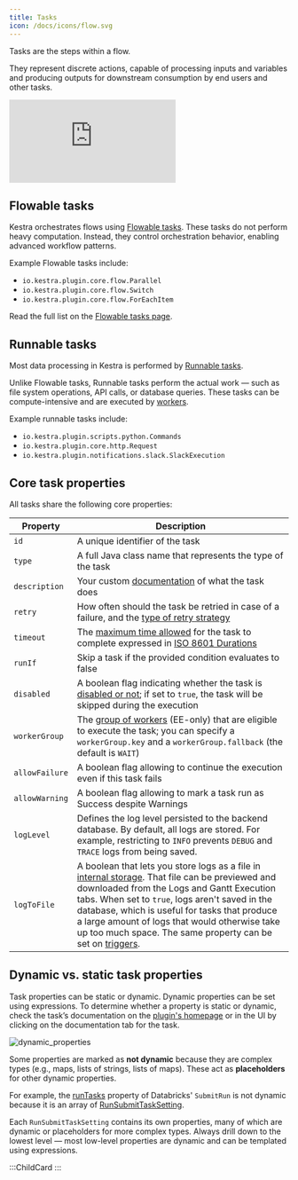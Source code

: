 ```yaml
---
title: Tasks
icon: /docs/icons/flow.svg
---
```


Tasks are the steps within a flow.

They represent discrete actions, capable of processing inputs and variables and producing outputs for downstream consumption by end users and other tasks.

<div class="video-container">
  <iframe src="https://www.youtube.com/embed/vRdlf1OwYWA?si=1qKj45mEsKtOF3bP" title="YouTube video player" frameborder="0" allow="accelerometer; autoplay; clipboard-write; encrypted-media; gyroscope; picture-in-picture; web-share" referrerpolicy="strict-origin-when-cross-origin" allowfullscreen></iframe>
</div>

## Flowable tasks

Kestra orchestrates flows using [Flowable tasks](./00.flowable-tasks.md). These tasks do not perform heavy computation. Instead, they control orchestration behavior, enabling advanced workflow patterns.

Example Flowable tasks include:
- `io.kestra.plugin.core.flow.Parallel`
- `io.kestra.plugin.core.flow.Switch`
- `io.kestra.plugin.core.flow.ForEachItem`

Read the full list on the [Flowable tasks page](./00.flowable-tasks.md).

## Runnable tasks

Most data processing in Kestra is performed by [Runnable tasks](./01.runnable-tasks.md).

Unlike Flowable tasks, Runnable tasks perform the actual work — such as file system operations, API calls, or database queries. These tasks can be compute-intensive and are executed by [workers](../../07.architecture/02.server-components.md#worker).

Example runnable tasks include:
- `io.kestra.plugin.scripts.python.Commands`
- `io.kestra.plugin.core.http.Request`
- `io.kestra.plugin.notifications.slack.SlackExecution`

## Core task properties

All tasks share the following core properties:

| Property       | Description                                                                                                                                                                                                                                                                                                                                                   |
|----------------|---------------------------------------------------------------------------------------------------------------------------------------------------------------------------------------------------------------------------------------------------------------------------------------------------------------------------------------------------------------|
| `id`           | A unique identifier of the task                                                                                                                                                                                                                                                                                                                              |
| `type`         | A full Java class name that represents the type of the task                                                                                                                                                                                                                                                                                                       |
| `description`  | Your custom [documentation](../../04.workflow-components/15.descriptions.md) of what the task does                                                                                                                                                                                                                                                    |
| `retry`        | How often should the task be retried in case of a failure, and the [type of retry strategy](../../04.workflow-components/12.retries.md)                                                                                                                                                                                                               |
| `timeout`      | The [maximum time allowed](../../04.workflow-components/13.timeout.md) for the task to complete expressed in [ISO 8601 Durations](https://en.wikipedia.org/wiki/ISO_8601#Durations)                                                                                                                                                                                                                                                         |
| `runIf`        | Skip a task if the provided condition evaluates to false                                                                                                                                                                                                                                                       |
| `disabled`     | A boolean flag indicating whether the task is [disabled or not](../../04.workflow-components/16.disabled.md); if set to `true`, the task will be skipped during the execution                                                                                                                                                                         |
| `workerGroup`  | The [group of workers](../../06.enterprise/04.scalability/worker-group.md) (EE-only) that are eligible to execute the task; you can specify a `workerGroup.key` and a `workerGroup.fallback` (the default is `WAIT`)                                                                                                                                                              |
| `allowFailure` | A boolean flag allowing to continue the execution even if this task fails                                                                                                                                                                                                                                                                                     |
| `allowWarning` | A boolean flag allowing to mark a task run as Success despite Warnings                                                                                                                                                                                                                                                                                     |
| `logLevel`     | Defines the log level persisted to the backend database. By default, all logs are stored. For example, restricting to `INFO` prevents `DEBUG` and `TRACE` logs from being saved.                                                                                                                                                                                                                                                                                                                         |
| `logToFile`    | A boolean that lets you store logs as a file in [internal storage](../../07.architecture/data-components.md#kestra-internal-storage). That file can be previewed and downloaded from the Logs and Gantt Execution tabs. When set to `true`, logs aren't saved in the database, which is useful for tasks that produce a large amount of logs that would otherwise take up too much space. The same property can be set on [triggers](../../04.workflow-components/07.triggers/index.md). |

## Dynamic vs. static task properties

Task properties can be static or dynamic. Dynamic properties can be set using expressions. To determine whether a property is static or dynamic, check the task’s documentation on the [plugin's homepage](/plugins) or in the UI by clicking on the documentation tab for the task.

![dynamic_properties](/docs/concepts/dynamic_properties.png)

Some properties are marked as **not dynamic** because they are complex types (e.g., maps, lists of strings, lists of maps). These act as **placeholders** for other dynamic properties.

For example, the [runTasks](/plugins/tasks/job/io.kestra.plugin.databricks.job.SubmitRun#runtasks) property of Databricks' `SubmitRun` is not dynamic because it is an array of [RunSubmitTaskSetting](/plugins/tasks/job/io.kestra.plugin.databricks.job.SubmitRun#runsubmittasksetting).

Each `RunSubmitTaskSetting` contains its own properties, many of which are dynamic or placeholders for more complex types. Always drill down to the lowest level — most low-level properties are dynamic and can be templated using expressions.

:::ChildCard
:::
